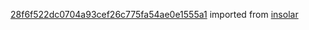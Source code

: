 [28f6f522dc0704a93cef26c775fa54ae0e1555a1](https://github.com/insolar/insolar/commit/28f6f522dc0704a93cef26c775fa54ae0e1555a1) imported from [insolar](https://github.com/insolar/insolar)
